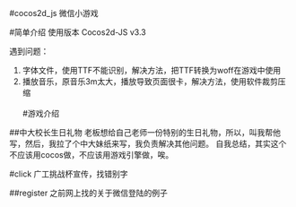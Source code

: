 #cocos2d_js 微信小游戏

#简单介绍
使用版本 Cocos2d-JS v3.3

遇到问题：<br>
1. 字体文件，使用TTF不能识别，解决方法，把TTF转换为woff在游戏中使用<br>
2. 播放音乐，原音乐3m太大，播放导致页面很卡，解决方法，使用软件裁剪压缩<br>	
#游戏介绍

##中大校长生日礼物
老板想给自己老师一份特别的生日礼物，所以，叫我帮他写，然后，我拉了个中大妹纸来写，我负责解决其他问题。
自我总结，其实这个不应该用cocos做，不应该用游戏引擎做，唉。

#click
广工挑战杯宣传，找错别字

##register
之前网上找的关于微信登陆的例子

